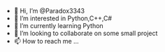 - 👋 Hi, I’m @Paradox3343
- 👀 I’m interested in Python,C++,C#
- 🌱 I’m currently learning Python
- 💞️ I’m looking to collaborate on some small project
- 📫 How to reach me ...

<!---
Paradox3343/Paradox3343 is a ✨ special ✨ repository because its `README.md` (this file) appears on your GitHub profile.
You can click the Preview link to take a look at your changes.
--->
